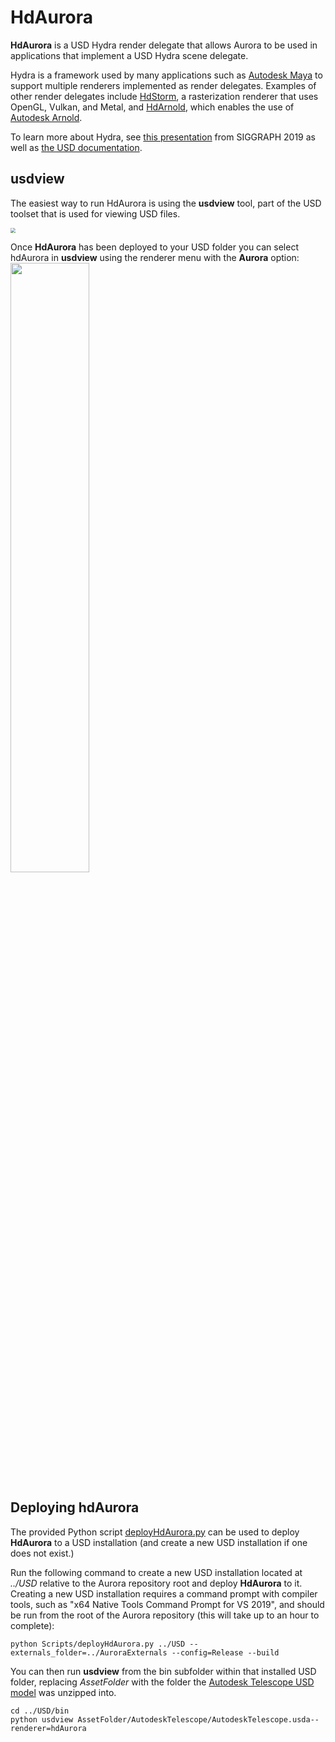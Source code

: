 # HdAurora

**HdAurora** is a USD Hydra render delegate that allows Aurora to be used in applications that implement a USD Hydra scene delegate.

Hydra is a framework used by many applications such as [Autodesk Maya](https://www.autodesk.com/products/maya) to support multiple renderers implemented as render delegates. Examples of other render delegates include [HdStorm](https://graphics.pixar.com/usd/dev/api/hd_storm_page_front.html), a rasterization renderer that uses OpenGL, Vulkan, and Metal, and [HdArnold](https://github.com/Autodesk/arnold-usd), which enables the use of [Autodesk Arnold](https://arnoldrenderer.com).

To learn more about Hydra, see [this presentation](https://graphics.pixar.com/usd/files/Siggraph2019_Hydra.pdf) from SIGGRAPH 2019 as well as [the USD documentation](https://graphics.pixar.com/usd/release/intro.html).

## usdview

The easiest way to run HdAurora is using the **usdview** tool, part of the USD toolset that is used for viewing USD files.

<img src="USDView.JPG" style="zoom: 50%;" />

Once **HdAurora** has been deployed to your USD folder you can select hdAurora in **usdview** using the renderer menu with the **Aurora** option:
<img src="RendererMenu.jpg" width="50%;" />

## Deploying hdAurora

The provided Python script [deployHdAurora.py](../Scripts/deployHdAurora.py) can be used to deploy **HdAurora** to a USD installation (and create a new USD installation if one does not exist.)

Run the following command to create a new USD installation located at *../USD* relative to the Aurora repository root and deploy **HdAurora** to it.  Creating a new USD installation requires a command prompt with compiler tools, such as "x64 Native Tools Command Prompt for VS 2019", and should be run from the root of the Aurora repository (this will take up to an hour to complete):

```
python Scripts/deployHdAurora.py ../USD --externals_folder=../AuroraExternals --config=Release --build
```

You can then run **usdview** from the bin subfolder within that installed USD folder, replacing *AssetFolder* with the folder the [Autodesk Telescope USD model](https://drive.google.com/file/d/1RM09qDOGcRinLJTbXCsiRfQrHmKA-1aN/view?usp=share_link) was unzipped into.

```
cd ../USD/bin
python usdview AssetFolder/AutodeskTelescope/AutodeskTelescope.usda--renderer=hdAurora
```


